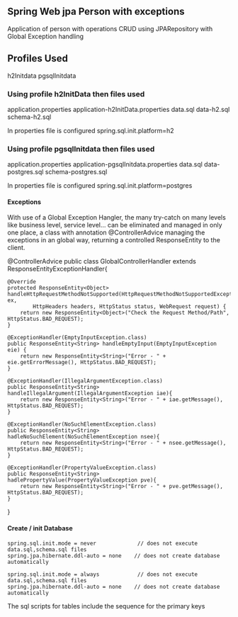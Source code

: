 ## Spring Web jpa Person with exceptions

Application of person with operations CRUD using JPARepository with Global Exception handling

## Profiles Used

  h2Initdata
  pgsqlInitdata
  
###  Using profile h2InitData then files used
  
  application.properties
  application-h2InitData.properties
  data.sql
  data-h2.sql
  schema-h2.sql
  
  In properties file is configured spring.sql.init.platform=h2
  
###  Using profile pgsqlInitdata then files used
  
  application.properties
  application-pgsqlInitdata.properties
  data.sql
  data-postgres.sql
  schema-postgres.sql
  
  In properties file is configured spring.sql.init.platform=postgres

#### Exceptions

With use of a Global Exception Hangler, the many try-catch on many levels like business level, service level...
can be eliminated and managed in only one place, a class with annotation @ControllerAdvice managing the exceptions 
in an global way, returning a controlled ResponseEntity to the client.

@ControllerAdvice
public class GlobalControllerHandler extends ResponseEntityExceptionHandler{

	@Override
	protected ResponseEntity<Object> handleHttpRequestMethodNotSupported(HttpRequestMethodNotSupportedException ex,
			HttpHeaders headers, HttpStatus status, WebRequest request) {
		return new ResponseEntity<Object>("Check the Request Method/Path", HttpStatus.BAD_REQUEST);
	}

	@ExceptionHandler(EmptyInputException.class)
	public ResponseEntity<String> handleEmptyInput(EmptyInputException eie) {
		return new ResponseEntity<String>("Error - " + eie.getErrorMessage(), HttpStatus.BAD_REQUEST);
	}
	
	@ExceptionHandler(IllegalArgumentException.class)
	public ResponseEntity<String> handleIllegalArgument(IllegalArgumentException iae){
		return new ResponseEntity<String>("Error - " + iae.getMessage(), HttpStatus.BAD_REQUEST);
	}
	
	@ExceptionHandler(NoSuchElementException.class)
	public ResponseEntity<String> hadleNoSuchElement(NoSuchElementException nsee){
		return new ResponseEntity<String>("Error - " + nsee.getMessage(), HttpStatus.BAD_REQUEST);
	}
	
	@ExceptionHandler(PropertyValueException.class)
	public ResponseEntity<String> hadlePropertyValue(PropertyValueException pve){
		return new ResponseEntity<String>("Error - " + pve.getMessage(), HttpStatus.BAD_REQUEST);
	}
	
}


#### Create / init Database

    spring.sql.init.mode = never             // does not execute data.sql,schema.sql files 
    spring.jpa.hibernate.ddl-auto = none    // does not create database automatically

    spring.sql.init.mode = always            // does not execute data.sql,schema.sql files 
    spring.jpa.hibernate.ddl-auto = none    // does not create database automatically

The sql scripts for tables include the sequence for the primary keys
